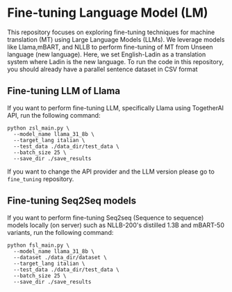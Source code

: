 # Fine-tuning Language Model (LM) 
This repository focuses on exploring fine-tuning techniques for machine translation (MT) using Large Language Models (LLMs). We leverage models like Llama,mBART, and NLLB to perform fine-tuning of MT from Unseen language (new language). Here, we set English-Ladin as a translation system where Ladin is the new language. To run the code in this repository, you should already have a parallel sentence dataset in CSV format

## Fine-tuning LLM of Llama
If you want to perform fine-tuning LLM, specifically Llama using TogetherAI API, run the following command:
```
python zsl_main.py \
  --model_name llama_31_8b \
  --target_lang italian \
  --test_data ./data_dir/test_data \
  --batch_size 25 \
  --save_dir ./save_results
```
If you want to change the API provider and the LLM version please go to `fine_tuning` repository.

## Fine-tuning Seq2Seq models
If you want to perform fine-tuning Seq2seq (Sequence to sequence) models locally (on server) such as NLLB-200's distilled 1.3B and mBART-50 variants, run the following command:
```
python fsl_main.py \
  --model_name llama_31_8b \
  --dataset ./data_dir/dataset \
  --target_lang italian \
  --test_data ./data_dir/test_data \
  --batch_size 25 \
  --save_dir ./save_results
```

